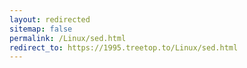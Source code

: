 ```yaml
---
layout: redirected
sitemap: false
permalink: /Linux/sed.html
redirect_to: https://1995.treetop.to/Linux/sed.html
---
```

